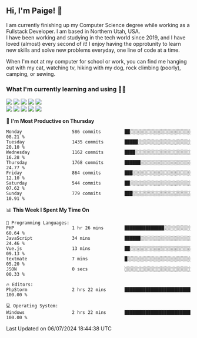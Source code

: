 ## Hi, I'm Paige! :vulcan_salute:

I am currently finishing up my Computer Science degree while working as a Fullstack Developer. I am based in Northern Utah, USA. \
I have been working and studying in the tech world since 2019, and I have loved (almost) every second of it! I enjoy having the opprotunity to learn new skills and solve new problems everyday, one line of code at a time.  

When I'm not at my computer for school or work, you can find me hanging out with my cat, watching tv, hiking with my dog, rock climbing (poorly), camping, or sewing.  

### What I'm currently learning and using :woman_technologist:
![](https://img.shields.io/badge/Laravel-FF2D20?style=for-the-badge&logo=laravel&logoColor=white) 
![](https://img.shields.io/badge/PHP-777BB4?style=for-the-badge&logo=php&logoColor=white)
![](https://img.shields.io/badge/Vue.js-35495E?style=for-the-badge&logo=vuedotjs&logoColor=4FC08D) 
![](https://img.shields.io/badge/MySQL-005C84?style=for-the-badge&logo=mysql&logoColor=white) 
![](https://img.shields.io/badge/Tailwind_CSS-38B2AC?style=for-the-badge&logo=tailwind-css&logoColor=white) \
![](https://img.shields.io/badge/Python-FFD43B?style=for-the-badge&logo=python&logoColor=blue)
![](https://img.shields.io/badge/Django-092E20?style=for-the-badge&logo=django&logoColor=green)
![](https://img.shields.io/badge/Kotlin-0095D5?&style=for-the-badge&logo=kotlin&logoColor=white)
![](https://img.shields.io/badge/Java-ED8B00?style=for-the-badge&logo=java&logoColor=white)
![](https://img.shields.io/badge/Haskell-5D4F85?style=for-the-badge&logo=haskell&logoColor=white) 

<!--START_SECTION:waka-->
📅 **I'm Most Productive on Thursday** 

```text
Monday                   586 commits         ██░░░░░░░░░░░░░░░░░░░░░░░   08.21 % 
Tuesday                  1435 commits        █████░░░░░░░░░░░░░░░░░░░░   20.10 % 
Wednesday                1162 commits        ████░░░░░░░░░░░░░░░░░░░░░   16.28 % 
Thursday                 1768 commits        ██████░░░░░░░░░░░░░░░░░░░   24.77 % 
Friday                   864 commits         ███░░░░░░░░░░░░░░░░░░░░░░   12.10 % 
Saturday                 544 commits         ██░░░░░░░░░░░░░░░░░░░░░░░   07.62 % 
Sunday                   779 commits         ███░░░░░░░░░░░░░░░░░░░░░░   10.91 % 
```


📊 **This Week I Spent My Time On** 

```text
💬 Programming Languages: 
PHP                      1 hr 26 mins        ███████████████░░░░░░░░░░   60.64 % 
JavaScript               34 mins             ██████░░░░░░░░░░░░░░░░░░░   24.46 % 
Vue.js                   13 mins             ██░░░░░░░░░░░░░░░░░░░░░░░   09.13 % 
textmate                 7 mins              █░░░░░░░░░░░░░░░░░░░░░░░░   05.20 % 
JSON                     0 secs              ░░░░░░░░░░░░░░░░░░░░░░░░░   00.33 % 

🔥 Editors: 
PhpStorm                 2 hrs 22 mins       █████████████████████████   100.00 % 

💻 Operating System: 
Windows                  2 hrs 22 mins       █████████████████████████   100.00 % 
```


 Last Updated on 06/07/2024 18:44:38 UTC
<!--END_SECTION:waka-->
